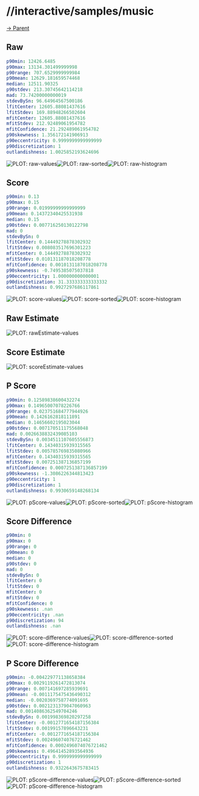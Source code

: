 
# //interactive/samples/music

[→ Parent](../..)


## Raw


```yaml
p90min: 12426.6485
p90max: 13134.301499999998
p90range: 707.6529999999984
p90mean: 12629.181659574468
median: 12511.90325
p90stdev: 213.30745642114218
mad: 73.74200000000019
stdevBySn: 96.64964567500186
lfitCenter: 12605.88081437616
lfitStdev: 169.88948266502604
mfitCenter: 12605.88081437616
mfitStdev: 212.92489061954782
mfitConfidence: 21.292489061954782
p90skewness: 1.356172141906913
p90eccentricity: 0.9999999999999999
p90discretization: 1
outlandishness: 1.0025852193624696

```

![PLOT: raw-values](./raw/values.svg)![PLOT: raw-sorted](./raw/sorted.svg)![PLOT: raw-histogram](./raw/histogram.svg)
## Score


```yaml
p90min: 0.13
p90max: 0.15
p90range: 0.01999999999999999
p90mean: 0.14372340425531938
median: 0.15
p90stdev: 0.007716250130122798
mad: 0
stdevBySn: 0
lfitCenter: 0.14449278878302932
lfitStdev: 0.008083517696301223
mfitCenter: 0.14449278878302932
mfitStdev: 0.010131187018208778
mfitConfidence: 0.0010131187018208778
p90skewness: -0.7495385075037818
p90eccentricity: 1.000000000000001
p90discretization: 31.333333333333332
outlandishness: 0.9927297686117861

```

![PLOT: score-values](./score/values.svg)![PLOT: score-sorted](./score/sorted.svg)![PLOT: score-histogram](./score/histogram.svg)
## Raw Estimate

![PLOT: rawEstimate-values](./rawEstimate/values.svg)
## Score Estimate

![PLOT: scoreEstimate-values](./scoreEstimate/values.svg)
## P Score


```yaml
p90min: 0.12589838600432274
p90max: 0.14965007078226766
p90range: 0.023751684777944926
p90mean: 0.1426162818111891
median: 0.14656602195023044
p90stdev: 0.007170511175568048
mad: 0.0026638832439085103
stdevBySn: 0.0034511107605556873
lfitCenter: 0.14340315939315565
lfitStdev: 0.005785769835080966
mfitCenter: 0.14340315939315565
mfitStdev: 0.007251387136857199
mfitConfidence: 0.0007251387136857199
p90skewness: -1.3086226344813423
p90eccentricity: 1
p90discretization: 1
outlandishness: 0.9930659148268134

```

![PLOT: pScore-values](./pScore/values.svg)![PLOT: pScore-sorted](./pScore/sorted.svg)![PLOT: pScore-histogram](./pScore/histogram.svg)
## Score Difference


```yaml
p90min: 0
p90max: 0
p90range: 0
p90mean: 0
median: 0
p90stdev: 0
mad: 0
stdevBySn: 0
lfitCenter: 0
lfitStdev: 0
mfitCenter: 0
mfitStdev: 0
mfitConfidence: 0
p90skewness: .nan
p90eccentricity: .nan
p90discretization: 94
outlandishness: .nan

```

![PLOT: score-difference-values](./score-difference/values.svg)![PLOT: score-difference-sorted](./score-difference/sorted.svg)![PLOT: score-difference-histogram](./score-difference/histogram.svg)
## P Score Difference


```yaml
p90min: -0.004229771138658384
p90max: 0.0029119261472813074
p90range: 0.007141697285939691
p90mean: -0.0011175475436490312
median: -0.0020369758774091695
p90stdev: 0.0021231379047060963
mad: 0.0014086362549704246
stdevBySn: 0.001998369820297258
lfitCenter: -0.0012771654187156384
lfitStdev: 0.00199157896643231
mfitCenter: -0.0012771654187156384
mfitStdev: 0.002496074076721462
mfitConfidence: 0.0002496074076721462
p90skewness: 0.49641452893564936
p90eccentricity: 0.9999999999999999
p90discretization: 1
outlandishness: 0.9322643675783415

```

![PLOT: pScore-difference-values](./pScore-difference/values.svg)![PLOT: pScore-difference-sorted](./pScore-difference/sorted.svg)![PLOT: pScore-difference-histogram](./pScore-difference/histogram.svg)